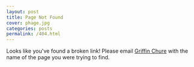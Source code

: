 ```yaml
---
layout: post
title: Page Not Found
cover: phage.jpg
categories: posts
permalink: /404.html
---
```



Looks like you've found a broken link! Please email <a href="mailto:gchure@caltech.edu?subject=[Bi1] Broken Link">Griffin Chure</a> with the name of the page you were trying to find.
